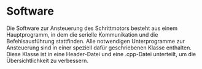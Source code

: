 # Software
Die Software zur Ansteuerung des Schrittmotors besteht aus einem Hauptprogramm, in dem die serielle Kommunikation und die Befehlsausführung stattfinden. Alle notwendigen Unterprogramme zur Ansteuerung sind in einer speziell dafür geschriebenen Klasse enthalten. 
Diese Klasse ist in eine Header-Datei und eine .cpp-Datei unterteilt, um die Übersichtlichkeit zu verbessern.